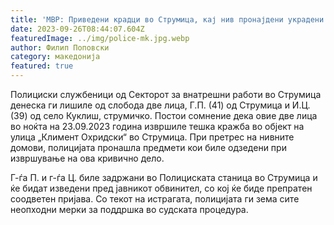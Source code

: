 ```yaml
---
title: 'МВР: Приведени крадци во Струмица, кај нив пронајдени украдени предмети - 26 СЕПТЕМВРИ 2023'
date: 2023-09-26T08:44:07.604Z
featuredImage: ../img/police-mk.jpg.webp
author: Филип Поповски
category: македонија
featured: true
---
```

Полициски службеници од Секторот за внатрешни работи во Струмица денеска ги лишиле од слобода две лица, Г.П. (41) од Струмица и И.Ц. (39) од село Куклиш, струмичко. Постои сомнение дека овие две лица во ноќта на 23.09.2023 година извршиле тешка кражба во објект на улица „Климент Охридски“ во Струмица. При претрес на нивните домови, полицијата пронашла предмети кои биле одзедени при извршување на ова кривично дело.

Г-ѓа П. и г-ѓа Ц. биле задржани во Полициската станица во Струмица и ќе бидат изведени пред јавникот обвинител, со кој ќе биде препратен соодветен пријава. Со текот на истрагата, полицијата ги зема сите неопходни мерки за поддршка во судската процедура.


